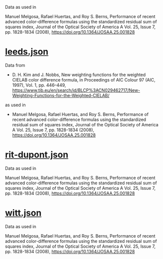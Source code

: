 Data as used in

Manuel Melgosa, Rafael Huertas, and Roy S. Berns,
Performance of recent advanced color-difference formulas using the standardized residual
sum of squares index,
Journal of the Optical Society of America A Vol. 25, Issue 7, pp. 1828-1834 (2008),
https://doi.org/10.1364/JOSAA.25.001828


# [leeds.json](leeds.json)

Data from

 * D. H. Kim and J. Nobbs,
   New weighting functions for the weighted CIELAB color difference formula,
   in Proceedings of AIC Colour 97 (AIC, 1997), Vol. 1, pp. 446–449,
   https://www.tib.eu/en/search/id/BLCP%3ACN029462717/New-Weighting-Functions-for-the-Weighted-CIELAB/

as used in

 * Manuel Melgosa, Rafael Huertas, and Roy S. Berns,
   Performance of recent advanced color-difference formulas using the standardized
   residual sum of squares index,
   Journal of the Optical Society of America A Vol. 25, Issue 7, pp. 1828-1834 (2008),
   https://doi.org/10.1364/JOSAA.25.001828


# [rit-dupont.json](rit-dupont.json)

Data as used in

Manuel Melgosa, Rafael Huertas, and Roy S. Berns,
Performance of recent advanced color-difference formulas using the standardized residual
sum of squares index,
Journal of the Optical Society of America A Vol. 25, Issue 7, pp. 1828-1834 (2008),
https://doi.org/10.1364/JOSAA.25.001828


# [witt.json](witt.json)

Data as used in

Manuel Melgosa, Rafael Huertas, and Roy S. Berns,
Performance of recent advanced color-difference formulas using the standardized residual
sum of squares index,
Journal of the Optical Society of America A Vol. 25, Issue 7, pp. 1828-1834 (2008),
https://doi.org/10.1364/JOSAA.25.001828
